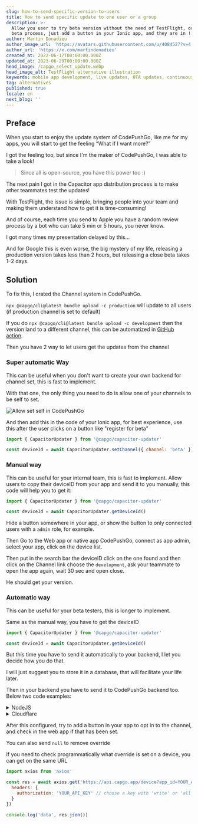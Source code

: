 ```yaml
---
slug: how-to-send-specific-version-to-users
title: How to send specific update to one user or a group
description: >-
  Allow you user to try beta version without the need of TestFlight, or google
  beta process, just add a button in your Ionic app, and they are in !
author: Martin Donadieu
author_image_url: 'https://avatars.githubusercontent.com/u/4084527?v=4'
author_url: 'https://x.com/martindonadieu'
created_at: 2022-06-17T00:00:00.000Z
updated_at: 2023-06-29T00:00:00.000Z
head_image: /capgo_select_update.webp
head_image_alt: TestFlight alternative illustration
keywords: mobile app development, live updates, OTA updates, continuous integration, mobile app updates
tag: alternatives
published: true
locale: en
next_blog: ''
---
```


## Preface

When you start to enjoy the update system of CodePushGo, like me for my apps, you will start to get the feeling “What if I want more?”

I got the feeling too, but since I'm the maker of CodePushGo, I was able to take a look!

> Since all is open-source, you have this power too :)

The next pain I got in the Capacitor app distribution process is to make other teammates test the updates!

With TestFlight, the issue is simple, bringing people into your team and making them understand how to get it is time-consuming!

And of course, each time you send to Apple you have a random review process by a bot who can take 5 min or 5 hours, you never know.

I got many times my presentation delayed by this…

And for Google this is even worse, the big mystery of my life, releasing a production version takes less than 2 hours, but releasing a close beta takes 1–2 days.


## Solution

To fix this, I crated the Channel system in CodePushGo.

`npx @capgo/cli@latest bundle upload -c production` will update to all users (if production channel is set to default)

If you do `npx @capgo/cli@latest bundle upload -c development` then the version land to a different channel, this can be automatized in [GitHub action](/blog/manage-dev-and-prod-build-with-github-actions/). 

Then you have 2 way to let users get the updates from the channel

### Super automatic Way

This can be useful when you don't want to create your own backend for channel set, this is fast to implement.

With that one, the only thing you need to do is allow one of your channels to be self to set.

![Allow set self in CodePushGo](/self_set.webp)

And then add this in the code of your Ionic app, for best experience, use this after the user clicks on a button like "register for beta"
```js
import { CapacitorUpdater } from '@capgo/capacitor-updater'

const deviceId = await CapacitorUpdater.setChannel({ channel: 'beta' })
```

### Manual way

This can be useful for your internal team, this is fast to implement.
Allow users to copy their deviceID from your app and send it to you manually, this code will help you to get it:
```js
import { CapacitorUpdater } from '@capgo/capacitor-updater'

const deviceId = await CapacitorUpdater.getDeviceId()
```
Hide a button somewhere in your app, or show the button to only connected users with a `admin` role, for example.

Then Go to the Web app or native app CodePushGo, connect as app admin, select your app, click on the device list.

Then put in the search bar the deviceID click on the one found and then click on the Channel link choose the `development`, ask your teammate to open the app again, wait 30 sec and open close.

He should get your version.


### Automatic way

This can be useful for your beta testers, this is longer to implement.

Same as the manual way, you have to get the deviceID
```js
import { CapacitorUpdater } from '@capgo/capacitor-updater'

const deviceId = await CapacitorUpdater.getDeviceId()
```

But this time you have to send it automatically to your backend, I let you decide how you do that.

I will just suggest you to store it in a database, that will facilitate your life later.

Then in your backend you have to send it to CodePushGo backend too. Below two code examples:
<details>
  <summary>NodeJS</summary>

```js
import axios from 'axios'

await axios.post('https://api.capgo.app/device', {
  app_id: 'YOUR_APP_ID',
  device_id: 'DEVICE_ID',
  channel: 'CHANNEL_NAME', // The name of the channel, or undefined if version_id provided
  version_id: 'VERSION_NAME' // this is optionnal, if provide it will override the channel, that usefull when you want to debug only one user.
}, {
  headers: {
    authorization: 'YOUR_API_KEY' // choose a key with 'write' or 'all' rights
  }
})
```
</details>


<details>
  <summary>Cloudflare</summary>
  
```js
addEventListener('fetch', (event) => {
  event.respondWith(
    handleRequest(event.request).catch(
      err => new Response(err.stack, { status: 500 })
    )
  )
})

async function handleRequest(request) {
  const { pathname, method } = new URL(request.url)
  const body = await request.json()
  const newBody = JSON.stringify({
    app_id: 'YOUR_APP_ID',
    device_id: body.device_id,
    channel: 'alpha'
  })
  const newUrl = new URL('https://api.capgo.app/device')
  const options = {
    headers: {
      authorization: 'YOUR_API_KEY',
    },
    method: 'POST',
    body: newBody
  }

  if (request.method === 'DELETE') {
    // DELETE the channel link
    options.method = 'DELETE'
    return fetch(newUrl.toString(), options)
  }

  return fetch(newUrl.toString(), options)
}
```
And just send your device_id in the body of it to the deployed URL with POST to add and DELETE method to delete.
</details>

After this configured, try to add a button in your app to opt in to the channel, and check in the web app if that has been set.

You can also send `null` to remove override

If you need to check programmatically what override is set on a device, you can get on the same URL

```js
import axios from 'axios'

const res = await axios.get('https://api.capgo.app/device?app_id=YOUR_APP_ID&device_id=DEVICE_ID', {
  headers: {
    authorization: 'YOUR_API_KEY' // choose a key with 'write' or 'all' rights
  }
})

console.log('data', res.json())
```
